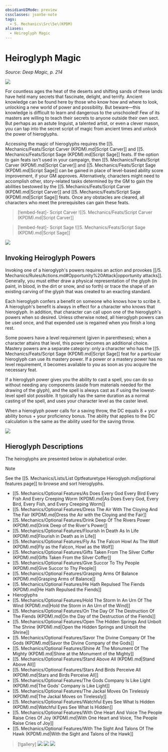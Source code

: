 ```yaml
---
obsidianUIMode: preview
cssclasses: json5e-note
tags:
  - 5. Mechanics\Src\5e\(KPDM)
aliases:
  - Heiroglyph Magic
---
```

# Heiroglyph Magic
*Source: Deep Magic, p. 214* 

![](https://raw.githubusercontent.com/TheGiddyLimit/homebrew/master/_img/KPDM/full/001-0667.webp#center)

For countless ages the heat of the deserts and shifting sands of these lands have held many secrets that fascinate, delight, and terrify. Ancient knowledge can be found here by those who know how and where to look, unlocking a new world of power and possibility. But beware—this knowledge is difficult to learn and dangerous to the unschooled! Few of its masters are willing to teach their secrets to anyone outside their own sect. But perhaps as an astute linguist, a talented artist, or even a clever mason, you can tap into the secret script of magic from ancient times and unlock the power of hieroglyphs.

Accessing the magic of hieroglyphs requires the [[5. Mechanics/Feats/Script Carver (KPDM).md\|Script Carver]] and [[5. Mechanics/Feats/Script Sage (KPDM).md\|Script Sage]] feats. If the option to gain feats isn't used in your campaign, then [[5. Mechanics/Feats/Script Carver (KPDM).md\|Script Carver]] and [[5. Mechanics/Feats/Script Sage (KPDM).md\|Script Sage]] can be gained in place of level-based ability score improvement, if your GM approves. Alternatively, characters might need to accomplish other, story-related tasks determined by the GM to gain the abilities bestowed by the [[5. Mechanics/Feats/Script Carver (KPDM).md\|Script Carver]] and [[5. Mechanics/Feats/Script Sage (KPDM).md\|Script Sage]] feats. Once any obstacles are cleared, all characters who meet the prerequisites can gain these feats.

> [!embed-feat]- Script Carver
> ![[5. Mechanics/Feats/Script Carver (KPDM).md\|Script Carver]]

> [!embed-feat]- Script Sage
> ![[5. Mechanics/Feats/Script Sage (KPDM).md\|Script Sage]]

![](https://raw.githubusercontent.com/TheGiddyLimit/homebrew/master/_img/KPDM/0065.webp#center)

## Invoking Heiroglyph Powers

Invoking one of a hieroglyph's powers requires an action and provokes [[/5. Mechanics/Rules/Actions.md#Opportunity%20Attack\|opportunity attacks]]. Generally, you must either draw a physical representation of the glyph (in paint, in blood, in the dirt or snow, and so forth) or trace the shape of an existing carving of the glyph that was created to an exacting standard.

Each hieroglyph confers a benefit on someone who knows how to scribe it. A hieroglyph's benefit is always in effect for a character who knows that hieroglyph. In addition, that character can call upon one of the hieroglyph's powers when so desired. Unless otherwise noted, all hieroglyph powers can be used once, and that expended use is regained when you finish a long rest.

Some powers have a level requirement (given in parentheses); when a character attains that level, this power becomes an additional choice. Mastery powers are a separate category: only a character who has the [[5. Mechanics/Feats/Script Sage (KPDM).md\|Script Sage]] feat for a particular hieroglyph can use its mastery power. If a power or a mastery power has no level requirement, it becomes available to you as soon as you acquire the necessary feat.

If a hieroglyph power gives you the ability to cast a spell, you can do so without needing any components (aside from materials needed for the drawing of the glyph), and the spell is always cast as if using the lowest-level spell slot possible. It typically has the same duration as a normal casting of the spell, and uses your character level as the caster level.

When a hieroglyph power calls for a saving throw, the DC equals 8 + your ability bonus + your proficiency bonus. The ability that applies to the DC calculation is the same as the ability used for the saving throw.

![](https://raw.githubusercontent.com/TheGiddyLimit/homebrew/master/_img/KPDM/0066.webp#center)

## Hieroglyph Descriptions

The heiroglyphs are presented below in alphabetical order.

> [!note]
> See the [[5. Mechanics/Lists/List Optfeaturetype Hieroglyph.md\|optional features page]] to browse and sort hieroglyphs.

- [[5. Mechanics/Optional Features/As Does Every God Every Bird Every Fish And Every Creeping Worm (KPDM).md\|As Does Every God, Every Bird, Every Fish, and Every Creeping Worm]]  
- [[5. Mechanics/Optional Features/Dress The Air With The Cloying And The Fair (KPDM).md\|Dress the Air with the Cloying and the Fair]]  
- [[5. Mechanics/Optional Features/Drink Deep Of The Rivers Power (KPDM).md\|Drink Deep of the River's Power]]  
- [[5. Mechanics/Optional Features/Flourish In Death As In Life (KPDM).md\|Flourish in Death as in Life]]  
- [[5. Mechanics/Optional Features/Fly As The Falcon Howl As The Wolf (KPDM).md\|Fly as the Falcon, Howl as the Wolf]]  
- [[5. Mechanics/Optional Features/Gifts Taken From The Silver Coffer (KPDM).md\|Gifts Taken From the Silver Coffer]]  
- [[5. Mechanics/Optional Features/Give Succor To Thy People (KPDM).md\|Give Succor to Thy People]]  
- [[5. Mechanics/Optional Features/Grasping Arms Of Balance (KPDM).md\|Grasping Arms of Balance]]  
- [[5. Mechanics/Optional Features/He Hath Repulsed The Fiends (KPDM).md\|He Hath Repulsed the Fiends]]  
- Hieroglyphs  
- [[5. Mechanics/Optional Features/Hold The Storm In An Urn Of The Wind (KPDM).md\|Hold the Storm in An Urn of the Wind]]  
- [[5. Mechanics/Optional Features/On The Day Of The Destruction Of The Fiends (KPDM).md\|On the Day of the Destruction of the Fiends]]  
- [[5. Mechanics/Optional Features/Open The Hidden Springs And Unbolt The Shrine (KPDM).md\|Open the Hidden Springs and Unbolt the Shrine]]  
- [[5. Mechanics/Optional Features/Savor The Divine Company Of The Gods (KPDM).md\|Savor the Divine Company of the Gods]]  
- [[5. Mechanics/Optional Features/Shine At The Monument Of The Mighty (KPDM).md\|Shine at the Monument of the Mighty]]  
- [[5. Mechanics/Optional Features/Stand Above All (KPDM).md\|Stand Above All]]  
- [[5. Mechanics/Optional Features/Stars And Birds Perceive All (KPDM).md\|Stars and Birds Perceive All]]  
- [[5. Mechanics/Optional Features/The Gods Company Is Like Light (KPDM).md\|The Gods' Company is Like Light]]  
- [[5. Mechanics/Optional Features/The Jackal Moves On Tirelessly (KPDM).md\|The Jackal Moves on Tirelessly]]  
- [[5. Mechanics/Optional Features/Watchful Eyes See What Is Hidden (KPDM).md\|Watchful Eyes See What Is Hidden]]  
- [[5. Mechanics/Optional Features/With One Heart And Voice The People Raise Cries Of Joy (KPDM).md\|With One Heart and Voice, The People Raise Cries of Joy]]  
- [[5. Mechanics/Optional Features/With The Sight And Talons Of The Hawk (KPDM).md\|With the Sight and Talons of the Hawk]]  

> [!gallery]
> ![](https://raw.githubusercontent.com/TheGiddyLimit/homebrew/master/_img/KPDM/full/001-0680.webp#gallery)
> ![](https://raw.githubusercontent.com/TheGiddyLimit/homebrew/master/_img/KPDM/full/001-0687.webp#gallery)
> ![](https://raw.githubusercontent.com/TheGiddyLimit/homebrew/master/_img/KPDM/0067.webp#gallery)
